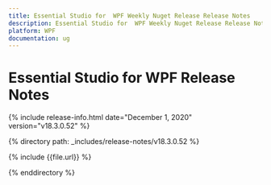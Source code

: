 ```yaml
---
title: Essential Studio for  WPF Weekly Nuget Release Release Notes  
description: Essential Studio for  WPF Weekly Nuget Release Release Notes  
platform: WPF
documentation: ug
---
```


# Essential Studio for  WPF  Release Notes  

{% include release-info.html date="December 1, 2020"  version="v18.3.0.52" %} 


{% directory path: _includes/release-notes/v18.3.0.52 %}

{% include {{file.url}} %}

{% enddirectory %}